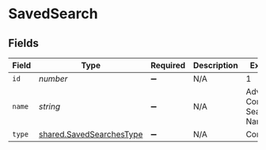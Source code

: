 # SavedSearch


## Fields

| Field                                                                | Type                                                                 | Required                                                             | Description                                                          | Example                                                              |
| -------------------------------------------------------------------- | -------------------------------------------------------------------- | -------------------------------------------------------------------- | -------------------------------------------------------------------- | -------------------------------------------------------------------- |
| `id`                                                                 | *number*                                                             | :heavy_minus_sign:                                                   | N/A                                                                  | 1                                                                    |
| `name`                                                               | *string*                                                             | :heavy_minus_sign:                                                   | N/A                                                                  | Advanced Computer Search Name                                        |
| `type`                                                               | [shared.SavedSearchesType](../../models/shared/savedsearchestype.md) | :heavy_minus_sign:                                                   | N/A                                                                  | Computers                                                            |
